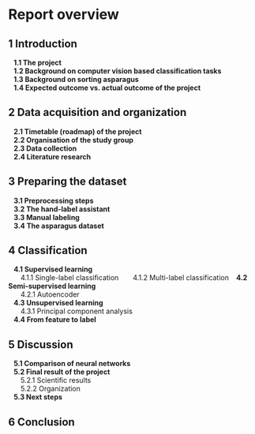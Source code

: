 # Report overview

## 1  Introduction  
&ensp; **1.1 The project**  
&ensp; **1.2 Background on computer vision based classification tasks**  
&ensp; **1.3 Background on sorting asparagus**  
&ensp; **1.4 Expected outcome vs. actual outcome of the project**  

## 2  Data acquisition and organization
&ensp; **2.1 Timetable (roadmap) of the project**  
&ensp; **2.2 Organisation of the study group**  
&ensp; **2.3 Data collection**  
&ensp; **2.4 Literature research**  

## 3  Preparing the dataset
&ensp; **3.1 Preprocessing steps**  
&ensp; **3.2 The hand-label assistant**  
&ensp; **3.3 Manual labeling**  
&ensp; **3.4 The asparagus dataset**  

## 4  Classification
&ensp; **4.1 Supervised learning**  
&ensp;&ensp;&ensp; 4.1.1 Single-label classification
&ensp;&ensp;&ensp; 4.1.2 Multi-label classification
&ensp; **4.2 Semi-supervised learning**  
&ensp;&ensp;&ensp; 4.2.1 Autoencoder  
&ensp; **4.3 Unsupervised learning**  
&ensp;&ensp;&ensp; 4.3.1 Principal component analysis  
&ensp; **4.4 From feature to label**  

## 5  Discussion
&ensp; **5.1 Comparison of neural networks**  
&ensp; **5.2 Final result of the project**  
&ensp;&ensp;&ensp; 5.2.1 Scientific results  
&ensp;&ensp;&ensp; 5.2.2 Organization  
&ensp; **5.3 Next steps**  

## 6  Conclusion

